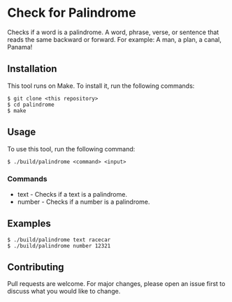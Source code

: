 # Check for Palindrome
Checks if a word is a palindrome. A word, phrase, verse, or sentence that reads
the same backward or forward. For example: A man, a plan, a canal, Panama!

## Installation
This tool runs on Make. To install it, run the following commands:
```
$ git clone <this repository>
$ cd palindrome
$ make
```

## Usage
To use this tool, run the following command:
```
$ ./build/palindrome <command> <input>
```

### Commands
* text - Checks if a text is a palindrome.
* number - Checks if a number is a palindrome.

## Examples
```
$ ./build/palindrome text racecar
$ ./build/palindrome number 12321
```

## Contributing
Pull requests are welcome. For major changes, please open an issue first to discuss what you would like to change.
